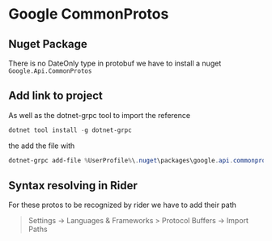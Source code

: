 ﻿# Google CommonProtos 

## Nuget Package
There is no DateOnly type in protobuf we have to install a nuget ```Google.Api.CommonProtos```

## Add link to project
As well as the dotnet-grpc tool to import the reference
```powershell
dotnet tool install -g dotnet-grpc
```

the add the file with 
```powershell
dotnet-grpc add-file %UserProfile%\.nuget\packages\google.api.commonprotos\2.13.0\content\protos\google\type\date.proto
```

## Syntax resolving in Rider

For these protos to be recognized by rider we have to add their path 
>Settings -> Languages & Frameworks > Protocol Buffers -> Import Paths
